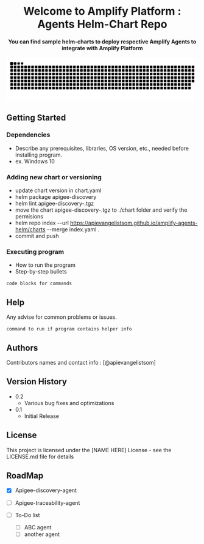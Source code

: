 <div align="center">
<h1 align="center">Welcome to Amplify Platform : Agents Helm-Chart Repo</h1>
<h4 align="center">You can find sample helm-charts to deploy respective Amplify Agents to integrate with Amplify Platform</h4>
</div>

<div align="center">
  <a href="https://www.linkedin.com/in/somdutt-sharma-76965118/">
  <img  src="./resources/grid-snake.svg"
       alt="snake" /></a>
</div>

## Getting Started

### Dependencies

* Describe any prerequisites, libraries, OS version, etc., needed before installing program.
* ex. Windows 10

### Adding new chart or versioning

* update chart version in chart.yaml 
* helm package apigee-discovery
* helm lint apigee-discovery-<version>.tgz
* move the chart apigee-discovery-<version>.tgz to ./chart folder and verify the permisions
* helm repo index --url https://apievangelistsom.github.io/amplify-agents-helm/charts --merge index.yaml .
* commit and push


### Executing program

* How to run the program
* Step-by-step bullets
```
code blocks for commands
```

## Help

Any advise for common problems or issues.
```
command to run if program contains helper info
```

## Authors

Contributors names and contact info : [@apievangelistsom]

## Version History

* 0.2
    * Various bug fixes and optimizations
* 0.1
    * Initial Release

## License

This project is licensed under the [NAME HERE] License - see the LICENSE.md file for details

## RoadMap
- [x] Apigee-discovery-agent
- [ ] Apigee-traceability-agent

- [ ] To-Do list
    - [ ] ABC agent
    - [ ] another agent
